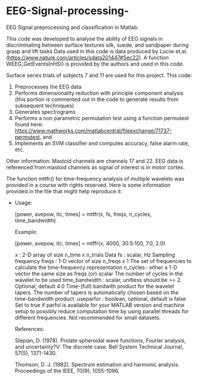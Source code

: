 # EEG-Signal-processing-
EEG Signal preprocessing and classification in Matlab.

This code was developed to analyse the ability of EEG signals in discriminating between surface textures silk, suede, and sandpaper during grasp and lift tasks
Data used in this code is data produced by Luciw et.al.(https://www.nature.com/articles/sdata201447#Sec22). A function WEEG_GetEventsInHS() is provided by the authors and used in this code.

Surface series trials of subjects 7 and 11 are used for this project.
This code:
1) Preprocesses the EEG data
2) Performs dimensionality reduction with principle component analysis (this portion is commented out in the code to generate results from subsequent techniques)
3) Generates spectrograms
4) Performs a non parametric permutation test using a function permutest found here: https://www.mathworks.com/matlabcentral/fileexchange/71737-permutest, and 
5) Implements an SVM classifier and computes accuracy, false alarm rate, etc.

Other information:
Mastoid channels are channels 17 and 22.
EEG data is referenced from mastoid channels as signal of interest is in motor cortex. 


The function mttfr() for time-frequency analysis of multiple wavelets was provided in a course with rights reserved. Here is some information provided in the file that might help reproduce it:

- Usage:

  [power, avepow, itc, times] = mttfr(x, fs, freqs, n_cycles, time_bandwidth)

  Example:

  [power, avepow, itc, times] = mtffr(x, 4000, 30:5:100, 7.0, 2.0)

  x : 2-D array of size n_time x n_trials
  Data
  fs : scalar, Hz
  Sampling frequency
  freqs : 1-D vector of size n_freqs x 1
  The set of frequencies to calculate the time-frequency representation
  n_cycles : either a 1-D vector the same size as freqs (or) scalar
  The number of cycles in the wavelet to be used
  time_bandwidth : scalar, unitless should be >= 2. Optional, default 4.0
  Time-(full) bandwith product for the wavelet tapers. The number of
  tapers is automatically chosen based on the time-bandwidth product.
  useparfor : boolean, optional, default is false
  Set to true if parfol is available for your MATLAB version and machine setup to possibly reduce computation time by using parallel threads for different frequencies. Not recommended for small datasets.

  References:

  Slepian, D. (1978). Prolate spheroidal wave functions, Fourier analysis,
  and uncertainty?V: The discrete case. Bell System Technical Journal,
  57(5), 1371-1430.

  Thomson, D. J. (1982). Spectrum estimation and harmonic analysis.
  Proceedings of the IEEE, 70(9), 1055-1096.


